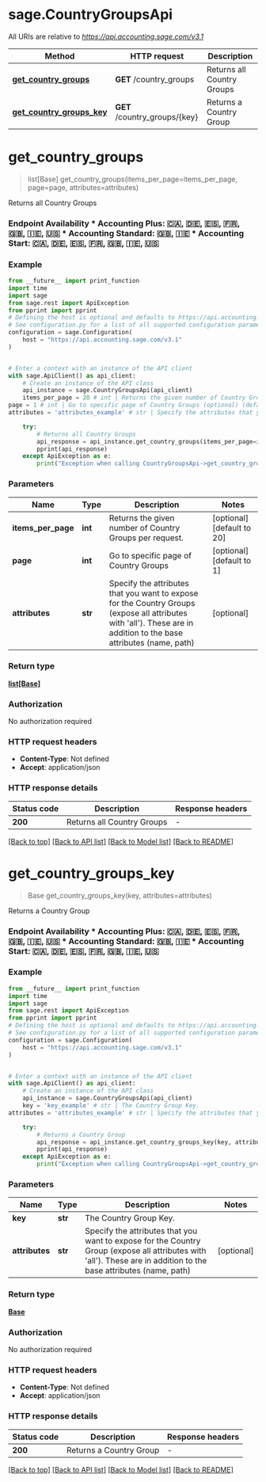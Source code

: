 # sage.CountryGroupsApi

All URIs are relative to *https://api.accounting.sage.com/v3.1*

Method | HTTP request | Description
------------- | ------------- | -------------
[**get_country_groups**](CountryGroupsApi.md#get_country_groups) | **GET** /country_groups | Returns all Country Groups
[**get_country_groups_key**](CountryGroupsApi.md#get_country_groups_key) | **GET** /country_groups/{key} | Returns a Country Group


# **get_country_groups**
> list[Base] get_country_groups(items_per_page=items_per_page, page=page, attributes=attributes)

Returns all Country Groups

### Endpoint Availability  * Accounting Plus: 🇨🇦, 🇩🇪, 🇪🇸, 🇫🇷, 🇬🇧, 🇮🇪, 🇺🇸 * Accounting Standard: 🇬🇧, 🇮🇪 * Accounting Start: 🇨🇦, 🇩🇪, 🇪🇸, 🇫🇷, 🇬🇧, 🇮🇪, 🇺🇸

### Example

```python
from __future__ import print_function
import time
import sage
from sage.rest import ApiException
from pprint import pprint
# Defining the host is optional and defaults to https://api.accounting.sage.com/v3.1
# See configuration.py for a list of all supported configuration parameters.
configuration = sage.Configuration(
    host = "https://api.accounting.sage.com/v3.1"
)


# Enter a context with an instance of the API client
with sage.ApiClient() as api_client:
    # Create an instance of the API class
    api_instance = sage.CountryGroupsApi(api_client)
    items_per_page = 20 # int | Returns the given number of Country Groups per request. (optional) (default to 20)
page = 1 # int | Go to specific page of Country Groups (optional) (default to 1)
attributes = 'attributes_example' # str | Specify the attributes that you want to expose for the Country Groups (expose all attributes with 'all'). These are in addition to the base attributes (name, path) (optional)

    try:
        # Returns all Country Groups
        api_response = api_instance.get_country_groups(items_per_page=items_per_page, page=page, attributes=attributes)
        pprint(api_response)
    except ApiException as e:
        print("Exception when calling CountryGroupsApi->get_country_groups: %s\n" % e)
```

### Parameters

Name | Type | Description  | Notes
------------- | ------------- | ------------- | -------------
 **items_per_page** | **int**| Returns the given number of Country Groups per request. | [optional] [default to 20]
 **page** | **int**| Go to specific page of Country Groups | [optional] [default to 1]
 **attributes** | **str**| Specify the attributes that you want to expose for the Country Groups (expose all attributes with &#39;all&#39;). These are in addition to the base attributes (name, path) | [optional] 

### Return type

[**list[Base]**](Base.md)

### Authorization

No authorization required

### HTTP request headers

 - **Content-Type**: Not defined
 - **Accept**: application/json

### HTTP response details
| Status code | Description | Response headers |
|-------------|-------------|------------------|
**200** | Returns all Country Groups |  -  |

[[Back to top]](#) [[Back to API list]](../README.md#documentation-for-api-endpoints) [[Back to Model list]](../README.md#documentation-for-models) [[Back to README]](../README.md)

# **get_country_groups_key**
> Base get_country_groups_key(key, attributes=attributes)

Returns a Country Group

### Endpoint Availability  * Accounting Plus: 🇨🇦, 🇩🇪, 🇪🇸, 🇫🇷, 🇬🇧, 🇮🇪, 🇺🇸 * Accounting Standard: 🇬🇧, 🇮🇪 * Accounting Start: 🇨🇦, 🇩🇪, 🇪🇸, 🇫🇷, 🇬🇧, 🇮🇪, 🇺🇸

### Example

```python
from __future__ import print_function
import time
import sage
from sage.rest import ApiException
from pprint import pprint
# Defining the host is optional and defaults to https://api.accounting.sage.com/v3.1
# See configuration.py for a list of all supported configuration parameters.
configuration = sage.Configuration(
    host = "https://api.accounting.sage.com/v3.1"
)


# Enter a context with an instance of the API client
with sage.ApiClient() as api_client:
    # Create an instance of the API class
    api_instance = sage.CountryGroupsApi(api_client)
    key = 'key_example' # str | The Country Group Key.
attributes = 'attributes_example' # str | Specify the attributes that you want to expose for the Country Group (expose all attributes with 'all'). These are in addition to the base attributes (name, path) (optional)

    try:
        # Returns a Country Group
        api_response = api_instance.get_country_groups_key(key, attributes=attributes)
        pprint(api_response)
    except ApiException as e:
        print("Exception when calling CountryGroupsApi->get_country_groups_key: %s\n" % e)
```

### Parameters

Name | Type | Description  | Notes
------------- | ------------- | ------------- | -------------
 **key** | **str**| The Country Group Key. | 
 **attributes** | **str**| Specify the attributes that you want to expose for the Country Group (expose all attributes with &#39;all&#39;). These are in addition to the base attributes (name, path) | [optional] 

### Return type

[**Base**](Base.md)

### Authorization

No authorization required

### HTTP request headers

 - **Content-Type**: Not defined
 - **Accept**: application/json

### HTTP response details
| Status code | Description | Response headers |
|-------------|-------------|------------------|
**200** | Returns a Country Group |  -  |

[[Back to top]](#) [[Back to API list]](../README.md#documentation-for-api-endpoints) [[Back to Model list]](../README.md#documentation-for-models) [[Back to README]](../README.md)

